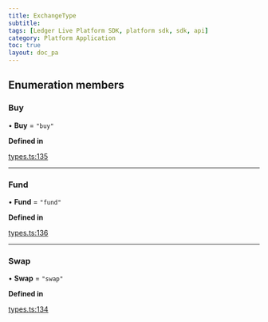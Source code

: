 ```yaml
---
title: ExchangeType
subtitle:
tags: [Ledger Live Platform SDK, platform sdk, sdk, api]
category: Platform Application
toc: true
layout: doc_pa
---
```




## Enumeration members

### Buy

• **Buy** = `"buy"`

**Defined in**

[types.ts:135](https://github.com/LedgerHQ/ledger-live-platform-sdk/blob/248c4d7/src/types.ts#L135)

___

### Fund

• **Fund** = `"fund"`

**Defined in**

[types.ts:136](https://github.com/LedgerHQ/ledger-live-platform-sdk/blob/248c4d7/src/types.ts#L136)

___

### Swap

• **Swap** = `"swap"`

**Defined in**

[types.ts:134](https://github.com/LedgerHQ/ledger-live-platform-sdk/blob/248c4d7/src/types.ts#L134)
